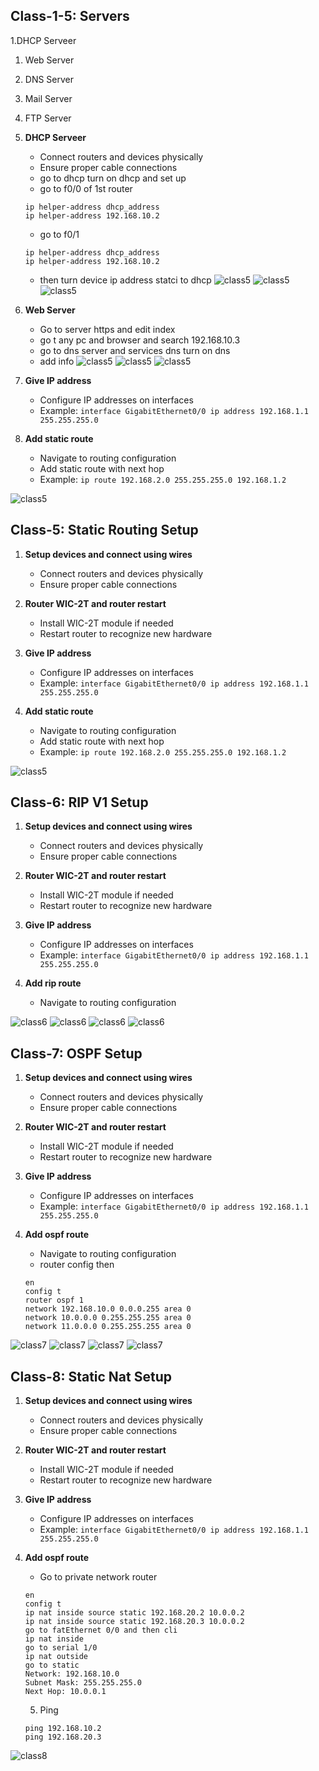 ## Class-1-5: Servers
1.DHCP Serveer
1. Web Server
2. DNS Server
4. Mail Server
5. FTP Server


1. **DHCP Serveer**
   - Connect routers and devices physically
   - Ensure proper cable connections
   - go to dhcp turn on dhcp and set up
   - go to f0/0 of 1st router
   ```
   ip helper-address dhcp_address
   ip helper-address 192.168.10.2
   ```
   - go to f0/1
    ```
   ip helper-address dhcp_address
   ip helper-address 192.168.10.2
   ```
   - then turn device ip address statci to dhcp
   ![class5](/assets/dhcp.png)
![class5](/assets/dhcp-1.png)
![class5](/assets/dhcp-2.png)

2. **Web Server**
   - Go to server https and edit index
   - go t any pc and browser and search 192.168.10.3
   - go to dns server and services dns turn on dns
   - add info
![class5](/assets/dhcp.png)
![class5](/assets/dns-1.png)
![class5](/assets/dns-2.png)

3. **Give IP address**
   - Configure IP addresses on interfaces
   - Example: `interface GigabitEthernet0/0 ip address 192.168.1.1 255.255.255.0`

4. **Add static route**
   - Navigate to routing configuration
   - Add static route with next hop
   - Example: `ip route 192.168.2.0 255.255.255.0 192.168.1.2`
   
![class5](/assets/5.static_routing.png)



## Class-5: Static Routing Setup

1. **Setup devices and connect using wires**
   - Connect routers and devices physically
   - Ensure proper cable connections

2. **Router WIC-2T and router restart**
   - Install WIC-2T module if needed
   - Restart router to recognize new hardware

3. **Give IP address**
   - Configure IP addresses on interfaces
   - Example: `interface GigabitEthernet0/0 ip address 192.168.1.1 255.255.255.0`

4. **Add static route**
   - Navigate to routing configuration
   - Add static route with next hop
   - Example: `ip route 192.168.2.0 255.255.255.0 192.168.1.2`
   
![class5](/assets/5.static_routing.png)
<!--  <img src="https://github.com/masterArnob/CN-Lab/blob/main/class%205.png" /> -->



## Class-6: RIP V1 Setup

1. **Setup devices and connect using wires**
   - Connect routers and devices physically
   - Ensure proper cable connections

2. **Router WIC-2T and router restart**
   - Install WIC-2T module if needed
   - Restart router to recognize new hardware

3. **Give IP address**
   - Configure IP addresses on interfaces
   - Example: `interface GigabitEthernet0/0 ip address 192.168.1.1 255.255.255.0`

4. **Add rip route**
   - Navigate to routing configuration

![class6](/assets/6.rip_1.png)
![class6](/assets/6.rip_2.png)
![class6](/assets/6.rip_3.png)
![class6](/assets/6.rip_4.png)




 ## Class-7: OSPF Setup

1. **Setup devices and connect using wires**
   - Connect routers and devices physically
   - Ensure proper cable connections

2. **Router WIC-2T and router restart**
   - Install WIC-2T module if needed
   - Restart router to recognize new hardware

3. **Give IP address**
   - Configure IP addresses on interfaces
   - Example: `interface GigabitEthernet0/0 ip address 192.168.1.1 255.255.255.0`

4. **Add ospf route**
   - Navigate to routing configuration
   - router config then
   ```
   en
   config t
   router ospf 1
   network 192.168.10.0 0.0.0.255 area 0
   network 10.0.0.0 0.255.255.255 area 0
   network 11.0.0.0 0.255.255.255 area 0
   
   ```

![class7](/assets/ospf.png)
![class7](/assets/ospf_1.png)
![class7](/assets/ospf_2.png)
![class7](/assets/ospf_3.png)





 ## Class-8: Static Nat Setup

1. **Setup devices and connect using wires**
   - Connect routers and devices physically
   - Ensure proper cable connections

2. **Router WIC-2T and router restart**
   - Install WIC-2T module if needed
   - Restart router to recognize new hardware

3. **Give IP address**
   - Configure IP addresses on interfaces
   - Example: `interface GigabitEthernet0/0 ip address 192.168.1.1 255.255.255.0`

4. **Add ospf route**
   - Go to private network router
   ```
   en
   config t
   ip nat inside source static 192.168.20.2 10.0.0.2
   ip nat inside source static 192.168.20.3 10.0.0.2
   go to fatEthernet 0/0 and then cli
   ip nat inside
   go to serial 1/0
   ip nat outside
   go to static
   Network: 192.168.10.0
   Subnet Mask: 255.255.255.0
   Next Hop: 10.0.0.1
   ```
   5. Ping 
   ```
   ping 192.168.10.2
   ping 192.168.20.3
   ```

![class8](/assets/static_nat.png)




